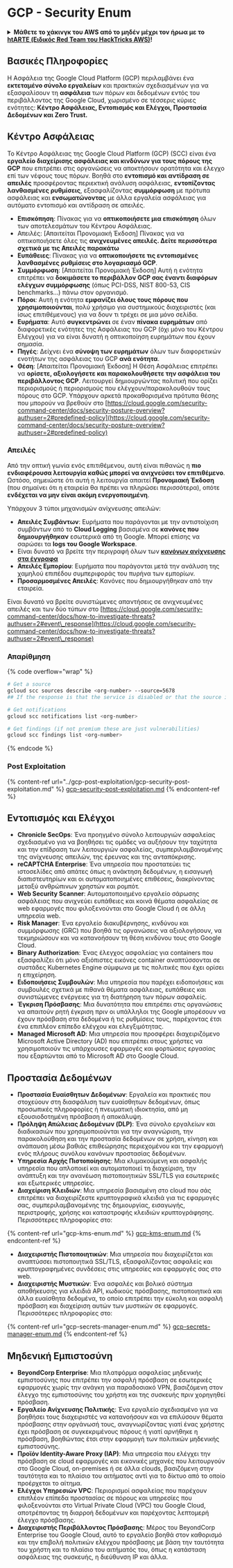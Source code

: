 # GCP - Security Enum

<details>

<summary><strong>Μάθετε το χάκινγκ του AWS από το μηδέν μέχρι τον ήρωα με το</strong> <a href="https://training.hacktricks.xyz/courses/arte"><strong>htARTE (Ειδικός Red Team του HackTricks AWS)</strong></a><strong>!</strong></summary>

Άλλοι τρόποι υποστήριξης του HackTricks:

* Αν θέλετε να δείτε την **εταιρεία σας διαφημισμένη στο HackTricks** ή να **κατεβάσετε το HackTricks σε PDF** ελέγξτε τα [**ΣΧΕΔΙΑ ΣΥΝΔΡΟΜΗΣ**](https://github.com/sponsors/carlospolop)!
* Αποκτήστε το [**επίσημο PEASS & HackTricks swag**](https://peass.creator-spring.com)
* Ανακαλύψτε [**την Οικογένεια PEASS**](https://opensea.io/collection/the-peass-family), τη συλλογή μας από αποκλειστικά [**NFTs**](https://opensea.io/collection/the-peass-family)
* **Εγγραφείτε** στην 💬 [**ομάδα Discord**](https://discord.gg/hRep4RUj7f) ή στην [**ομάδα τηλεγραφήματος**](https://t.me/peass) ή **ακολουθήστε** μας στο **Twitter** 🐦 [**@hacktricks\_live**](https://twitter.com/hacktricks\_live)**.**
* **Μοιραστείτε τα χάκινγκ κόλπα σας υποβάλλοντας PRs** στα [**HackTricks**](https://github.com/carlospolop/hacktricks) και [**HackTricks Cloud**](https://github.com/carlospolop/hacktricks-cloud) αποθετήρια του github.

</details>

## Βασικές Πληροφορίες

Η Ασφάλεια της Google Cloud Platform (GCP) περιλαμβάνει ένα **εκτεταμένο σύνολο εργαλείων** και πρακτικών σχεδιασμένων για να εξασφαλίσουν τη **ασφάλεια** των πόρων και δεδομένων εντός του περιβάλλοντος της Google Cloud, χωρισμένο σε τέσσερις κύριες ενότητες: **Κέντρο Ασφάλειας, Εντοπισμός και Ελέγχοι, Προστασία Δεδομένων και Zero Trust.**

## **Κέντρο Ασφάλειας**

Το Κέντρο Ασφάλειας της Google Cloud Platform (GCP) (SCC) είναι ένα **εργαλείο διαχείρισης ασφάλειας και κινδύνων για τους πόρους της GCP** που επιτρέπει στις οργανώσεις να αποκτήσουν ορατότητα και έλεγχο επί των νέφους τους πόρων. Βοηθά στο **εντοπισμό και αντίδραση σε απειλές** προσφέροντας περιεκτική ανάλυση ασφάλειας, **εντοπίζοντας λανθασμένες ρυθμίσεις**, εξασφαλίζοντας **συμμόρφωση** με πρότυπα ασφάλειας και **ενσωματώνοντας** με άλλα εργαλεία ασφάλειας για αυτόματο εντοπισμό και αντίδραση σε απειλές.

* **Επισκόπηση**: Πίνακας για να **οπτικοποιήσετε μια επισκόπηση** όλων των αποτελεσμάτων του Κέντρου Ασφάλειας.
* Απειλές: \[Απαιτείται Προνομιακή Έκδοση] Πίνακας για να οπτικοποιήσετε όλες τις **ανιχνευμένες απειλές. Δείτε περισσότερα σχετικά με τις Απειλές παρακάτω**
* **Ευπάθειες**: Πίνακας για να **οπτικοποιήσετε τις εντοπισμένες λανθασμένες ρυθμίσεις στο λογαριασμό GCP**.
* **Συμμόρφωση**: \[Απαιτείται Προνομιακή Έκδοση] Αυτή η ενότητα επιτρέπει να **δοκιμάσετε το περιβάλλον GCP σας έναντι διαφόρων ελέγχων συμμόρφωσης** (όπως PCI-DSS, NIST 800-53, CIS benchmarks...) πάνω στον οργανισμό.
* **Πόροι**: Αυτή η ενότητα **εμφανίζει όλους τους πόρους που χρησιμοποιούνται**, πολύ χρήσιμο για συστημικούς διαχειριστές (και ίσως επιτιθέμενους) για να δουν τι τρέχει σε μια μόνο σελίδα.
* **Ευρήματα**: Αυτό **συγκεντρώνει** σε έναν **πίνακα ευρημάτων** από διαφορετικές ενότητες της Ασφάλειας του GCP (όχι μόνο του Κέντρου Ελέγχου) για να είναι δυνατή η οπτικοποίηση ευρημάτων που έχουν σημασία.
* **Πηγές**: Δείχνει ένα **σύνοψη των ευρημάτων** όλων των διαφορετικών ενοτήτων της ασφάλειας του GCP **ανά ενότητα**.
* **Θέση**: \[Απαιτείται Προνομιακή Έκδοση] Η Θέση Ασφάλειας επιτρέπει να **ορίσετε, αξιολογήσετε και παρακολουθήσετε την ασφάλεια του περιβάλλοντος GCP**. Λειτουργεί δημιουργώντας πολιτική που ορίζει περιορισμούς ή περιορισμούς που ελέγχουν/παρακολουθούν τους πόρους στο GCP. Υπάρχουν αρκετά προκαθορισμένα πρότυπα θέσης που μπορούν να βρεθούν στο [https://cloud.google.com/security-command-center/docs/security-posture-overview?authuser=2#predefined-policy](https://cloud.google.com/security-command-center/docs/security-posture-overview?authuser=2#predefined-policy)

### **Απειλές**

Από την οπτική γωνία ενός επιτιθέμενου, αυτή είναι πιθανώς η **πιο ενδιαφέρουσα λειτουργία καθώς μπορεί να ανιχνεύσει τον επιτιθέμενο**. Ωστόσο, σημειώστε ότι αυτή η λειτουργία απαιτεί **Προνομιακή Έκδοση** (που σημαίνει ότι η εταιρεία θα πρέπει να πληρώσει περισσότερα), οπότε **ενδέχεται να μην είναι ακόμη ενεργοποιημένη**.

Υπάρχουν 3 τύποι μηχανισμών ανίχνευσης απειλών:

* **Απειλές Συμβάντων**: Ευρήματα που παράγονται με την αντιστοίχιση συμβάντων από το **Cloud Logging** βασισμένα σε **κανόνες που δημιουργήθηκαν** εσωτερικά από τη Google. Μπορεί επίσης να σαρώσει τα **logs του Google Workspace**.
* Είναι δυνατό να βρείτε την περιγραφή όλων των [**κανόνων ανίχνευσης στα έγγραφα**](https://cloud.google.com/security-command-center/docs/concepts-event-threat-detection-overview?authuser=2#how\_works)
* **Απειλές Εμπορίου**: Ευρήματα που παράγονται μετά την ανάλυση της χαμηλού επιπέδου συμπεριφοράς του πυρήνα των εμπορίων.
* **Προσαρμοσμένες Απειλές**: Κανόνες που δημιουργήθηκαν από την εταιρεία.

Είναι δυνατό να βρείτε συνιστώμενες απαντήσεις σε ανιχνευμένες απειλές και των δύο τύπων στο [https://cloud.google.com/security-command-center/docs/how-to-investigate-threats?authuser=2#event\_response](https://cloud.google.com/security-command-center/docs/how-to-investigate-threats?authuser=2#event\_response)

### Απαρίθμηση

{% code overflow="wrap" %}
```bash
# Get a source
gcloud scc sources describe <org-number> --source=5678
## If the response is that the service is disabled or that the source is not found, then, it isn't enabled

# Get notifications
gcloud scc notifications list <org-number>

# Get findings (if not premium these are just vulnerabilities)
gcloud scc findings list <org-number>
```
{% endcode %}

### Post Exploitation

{% content-ref url="../gcp-post-exploitation/gcp-security-post-exploitation.md" %}
[gcp-security-post-exploitation.md](../gcp-post-exploitation/gcp-security-post-exploitation.md)
{% endcontent-ref %}

## Εντοπισμός και Ελέγχοι

* **Chronicle SecOps**: Ένα προηγμένο σύνολο λειτουργιών ασφαλείας σχεδιασμένο για να βοηθήσει τις ομάδες να αυξήσουν την ταχύτητα και την επίδραση των λειτουργιών ασφαλείας, συμπεριλαμβανομένης της ανίχνευσης απειλών, της έρευνας και της ανταπόκρισης.
* **reCAPTCHA Enterprise**: Ένα υπηρεσία που προστατεύει τις ιστοσελίδες από απάτες όπως η ανάκτηση δεδομένων, η εισαγωγή διαπιστευτηρίων και οι αυτοματοποιημένες επιθέσεις, διακρίνοντας μεταξύ ανθρώπινων χρηστών και ρομπότ.
* **Web Security Scanner**: Αυτοματοποιημένο εργαλείο σάρωσης ασφάλειας που ανιχνεύει ευπάθειες και κοινά θέματα ασφαλείας σε web εφαρμογές που φιλοξενούνται στο Google Cloud ή σε άλλη υπηρεσία web.
* **Risk Manager**: Ένα εργαλείο διακυβέρνησης, κινδύνου και συμμόρφωσης (GRC) που βοηθά τις οργανώσεις να αξιολογήσουν, να τεκμηριώσουν και να κατανοήσουν τη θέση κινδύνου τους στο Google Cloud.
* **Binary Authorization**: Ένας έλεγχος ασφαλείας για containers που εξασφαλίζει ότι μόνο αξιόπιστες εικόνες container αναπτύσσονται σε συστάδες Kubernetes Engine σύμφωνα με τις πολιτικές που έχει ορίσει η επιχείρηση.
* **Ειδοποιήσεις Συμβουλών**: Μια υπηρεσία που παρέχει ειδοποιήσεις και συμβουλές σχετικά με πιθανά θέματα ασφάλειας, ευπάθειες και συνιστώμενες ενέργειες για τη διατήρηση των πόρων ασφαλείς.
* **Έγκριση Πρόσβασης**: Μια δυνατότητα που επιτρέπει στις οργανώσεις να απαιτούν ρητή έγκριση πριν οι υπάλληλοι της Google μπορέσουν να έχουν πρόσβαση στα δεδομένα ή τις ρυθμίσεις τους, παρέχοντας έτσι ένα επιπλέον επίπεδο ελέγχου και ελεγξιμότητας.
* **Managed Microsoft AD**: Μια υπηρεσία που προσφέρει διαχειριζόμενο Microsoft Active Directory (AD) που επιτρέπει στους χρήστες να χρησιμοποιούν τις υπάρχουσες εφαρμογές και φορτώσεις εργασίας που εξαρτώνται από το Microsoft AD στο Google Cloud.

## Προστασία Δεδομένων

* **Προστασία Ευαίσθητων Δεδομένων**: Εργαλεία και πρακτικές που στοχεύουν στη διασφάλιση των ευαίσθητων δεδομένων, όπως προσωπικές πληροφορίες ή πνευματική ιδιοκτησία, από μη εξουσιοδοτημένη πρόσβαση ή αποκάλυψη.
* **Πρόληψη Απώλειας Δεδομένων (DLP)**: Ένα σύνολο εργαλείων και διαδικασιών που χρησιμοποιούνται για την αναγνώριση, την παρακολούθηση και την προστασία δεδομένων σε χρήση, κίνηση και ανάπαυση μέσω βαθιάς επιθεώρησης περιεχομένου και την εφαρμογή ενός πλήρους συνόλου κανόνων προστασίας δεδομένων.
* **Υπηρεσία Αρχής Πιστοποίησης**: Μια κλιμακούμενη και ασφαλής υπηρεσία που απλοποιεί και αυτοματοποιεί τη διαχείριση, την ανάπτυξη και την ανανέωση πιστοποιητικών SSL/TLS για εσωτερικές και εξωτερικές υπηρεσίες.
* **Διαχείριση Κλειδιών**: Μια υπηρεσία βασισμένη στο cloud που σάς επιτρέπει να διαχειρίζεστε κρυπτογραφικά κλειδιά για τις εφαρμογές σας, συμπεριλαμβανομένης της δημιουργίας, εισαγωγής, περιστροφής, χρήσης και καταστροφής κλειδιών κρυπτογράφησης. Περισσότερες πληροφορίες στο:

{% content-ref url="gcp-kms-enum.md" %}
[gcp-kms-enum.md](gcp-kms-enum.md)
{% endcontent-ref %}

* **Διαχειριστής Πιστοποιητικών**: Μια υπηρεσία που διαχειρίζεται και αναπτύσσει πιστοποιητικά SSL/TLS, εξασφαλίζοντας ασφαλείς και κρυπτογραφημένες συνδέσεις στις υπηρεσίες και εφαρμογές σας στο web.
* **Διαχειριστής Μυστικών**: Ένα ασφαλές και βολικό σύστημα αποθήκευσης για κλειδιά API, κωδικούς πρόσβασης, πιστοποιητικά και άλλα ευαίσθητα δεδομένα, το οποίο επιτρέπει την εύκολη και ασφαλή πρόσβαση και διαχείριση αυτών των μυστικών σε εφαρμογές. Περισσότερες πληροφορίες στο:

{% content-ref url="gcp-secrets-manager-enum.md" %}
[gcp-secrets-manager-enum.md](gcp-secrets-manager-enum.md)
{% endcontent-ref %}

## Μηδενική Εμπιστοσύνη

* **BeyondCorp Enterprise**: Μια πλατφόρμα ασφαλείας μηδενικής εμπιστοσύνης που επιτρέπει την ασφαλή πρόσβαση σε εσωτερικές εφαρμογές χωρίς την ανάγκη για παραδοσιακό VPN, βασιζόμενη στον έλεγχο της εμπιστοσύνης του χρήστη και της συσκευής πριν χορηγηθεί πρόσβαση.
* **Εργαλείο Ανίχνευσης Πολιτικής**: Ένα εργαλείο σχεδιασμένο για να βοηθήσει τους διαχειριστές να κατανοήσουν και να επιλύσουν θέματα πρόσβασης στην οργάνωσή τους, αναγνωρίζοντας γιατί ένας χρήστης έχει πρόσβαση σε συγκεκριμένους πόρους ή γιατί αρνήθηκε η πρόσβαση, βοηθώντας έτσι στην εφαρμογή των πολιτικών μηδενικής εμπιστοσύνης.
* **Προϊόν Identity-Aware Proxy (IAP)**: Μια υπηρεσία που ελέγχει την πρόσβαση σε cloud εφαρμογές και εικονικές μηχανές που λειτουργούν στο Google Cloud, on-premises ή σε άλλα clouds, βασιζόμενη στην ταυτότητα και το πλαίσιο του αιτήματος αντί για το δίκτυο από το οποίο προέρχεται το αίτημα.
* **Ελέγχοι Υπηρεσιών VPC**: Περιορισμοί ασφαλείας που παρέχουν επιπλέον επίπεδα προστασίας σε πόρους και υπηρεσίες που φιλοξενούνται στο Virtual Private Cloud (VPC) του Google Cloud, αποτρέποντας τη διαρροή δεδομένων και παρέχοντας λεπτομερή έλεγχο πρόσβασης.
* **Διαχειριστής Περιβάλλοντος Πρόσβασης**: Μέρος του BeyondCorp Enterprise του Google Cloud, αυτό το εργαλείο βοηθά στον καθορισμό και την επιβολή πολιτικών ελέγχου πρόσβασης με βάση την ταυτότητα του χρήστη και το πλαίσιο του αιτήματός του, όπως η κατάσταση ασφάλειας της συσκευής, η διεύθυνση IP και άλλα.
